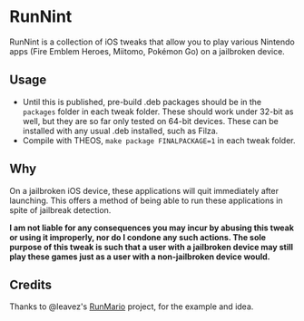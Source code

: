 # RunNint

RunNint is a collection of iOS tweaks that allow you to play various Nintendo apps (Fire Emblem Heroes, Miitomo, Pokémon Go) on a jailbroken device.

## Usage

- Until this is published, pre-build .deb packages should be in the `packages` folder in each tweak folder. These should work under 32-bit as well, but they are so far only tested on 64-bit devices. These can be installed with any usual .deb installed, such as Filza.
- Compile with THEOS, `make package FINALPACKAGE=1` in each tweak folder.

## Why
On a jailbroken iOS device, these applications will quit immediately after launching. This offers a method of being able to run these applications in spite of jailbreak detection. 

**I am not liable for any consequences you may incur by abusing this tweak or using it improperly, nor do I condone any such actions. The sole purpose of this tweak is such that a user with a jailbroken device may still play these games just as a user with a non-jailbroken device would.**

## Credits
Thanks to @leavez's [RunMario](https://github.com/leavez/RunMario) project, for the example and idea.
